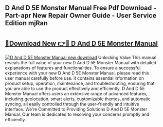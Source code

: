 ## D And D 5E Monster Manual Free Pdf Download - Part-apr New Repair Owner Guide - User Service Edition mjRan

# <h2><a href="http://bc12228.oget.top/?id=D+And+D+5E+Monster+Manual">🔗Download New 👉🔴 D And D 5E Monster Manual</a></h2>

[![D And D 5E Monster Manual new download](https://i.imgur.com/5g1atiW.png)](http://bc12228.oget.top/?id=D+And+D+5E+Monster+Manual)
Unlocking Value This manual reveals the full value of your new D And D 5E Monster Manual with detailed explanations of features and functionalities. To ensure a successful experience with your new D And D 5E Monster Manual, please read this user manual carefully before use. It contains essential information on product setup, operation, maintenance, and troubleshooting, ensuring that you are able to use the product effectively and efficiently. D And D 5E Monster Manual offers users an extensive range of advanced features, including geolocation, smart alerts, customizable themes, and automatic syncing, all easily controlled through the user-friendly and intuitive interface. We're Committed to Providing Solutions D And D 5E Monster Manual. Our team is dedicated to resolving your concerns promptly and efficiently.
